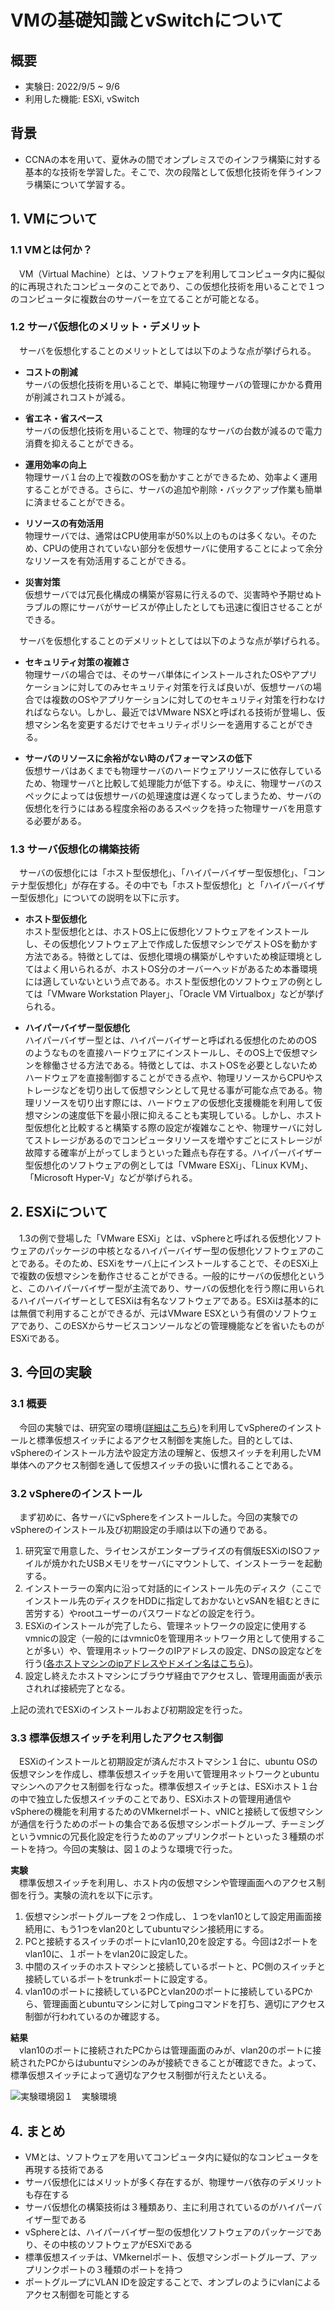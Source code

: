 # VMの基礎知識とvSwitchについて
## 概要
- 実験日: 2022/9/5 ~ 9/6
- 利用した機能: ESXi, vSwitch  

## 背景
- CCNAの本を用いて、夏休みの間でオンプレミスでのインフラ構築に対する基本的な技術を学習した。そこで、次の段階として仮想化技術を伴うインフラ構築について学習する。


## 1. VMについて
### 1.1 VMとは何か？
&emsp;VM（Virtual Machine）とは、ソフトウェアを利用してコンピュータ内に擬似的に再現されたコンピュータのことであり、この仮想化技術を用いることで１つのコンピュータに複数台のサーバーを立てることが可能となる。

### 1.2 サーバ仮想化のメリット・デメリット
&emsp;サーバを仮想化することのメリットとしては以下のような点が挙げられる。
* **コストの削減**  
  サーバの仮想化技術を用いることで、単純に物理サーバの管理にかかる費用が削減されコストが減る。

* **省エネ・省スペース**  
  サーバの仮想化技術を用いることで、物理的なサーバの台数が減るので電力消費を抑えることができる。

* **運用効率の向上**  
  物理サーバ１台の上で複数のOSを動かすことができるため、効率よく運用することができる。さらに、サーバの追加や削除・バックアップ作業も簡単に済ませることができる。

* **リソースの有効活用**  
  物理サーバでは、通常はCPU使用率が50%以上のものは多くない。そのため、CPUの使用されていない部分を仮想サーバに使用することによって余分なリソースを有効活用することができる。

* **災害対策**  
  仮想サーバでは冗長化構成の構築が容易に行えるので、災害時や予期せぬトラブルの際にサーバがサービスが停止したとしても迅速に復旧させることができる。

&emsp;サーバを仮想化することのデメリットとしては以下のような点が挙げられる。
* **セキュリティ対策の複雑さ**  
  物理サーバの場合では、そのサーバ単体にインストールされたOSやアプリケーションに対してのみセキュリティ対策を行えば良いが、仮想サーバの場合では複数のOSやアプリケーションに対してのセキュリティ対策を行わなければならない。しかし、最近ではVMware NSXと呼ばれる技術が登場し、仮想マシン名を変更するだけでセキュリティポリシーを適用することができる。

* **サーバのリソースに余裕がない時のパフォーマンスの低下**  
  仮想サーバはあくまでも物理サーバのハードウェアリソースに依存しているため、物理サーバと比較して処理能力が低下する。ゆえに、物理サーバのスペックによっては仮想サーバの処理速度は遅くなってしまうため、サーバの仮想化を行うにはある程度余裕のあるスペックを持った物理サーバを用意する必要がある。

### 1.3 サーバ仮想化の構築技術
&emsp;サーバの仮想化には「ホスト型仮想化」、「ハイパーバイザー型仮想化」、「コンテナ型仮想化」が存在する。その中でも「ホスト型仮想化」と「ハイパーバイザー型仮想化」についての説明を以下に示す。
* **ホスト型仮想化**  
  ホスト型仮想化とは、ホストOS上に仮想化ソフトウェアをインストールし、その仮想化ソフトウェア上で作成した仮想マシンでゲストOSを動かす方法である。特徴としては、仮想化環境の構築がしやすいため検証環境としてはよく用いられるが、ホストOS分のオーバーヘッドがあるため本番環境には適していないという点である。ホスト型仮想化のソフトウェアの例としては「VMware Workstation Player」、「Oracle VM Virtualbox」などが挙げられる。

* **ハイパーバイザー型仮想化**  
  ハイパーバイザー型とは、ハイパーバイザーと呼ばれる仮想化のためのOSのようなものを直接ハードウェアにインストールし、そのOS上で仮想マシンを稼働させる方法である。特徴としては、ホストOSを必要としないためハードウェアを直接制御することができる点や、物理リソースからCPUやストレージなどを切り出して仮想マシンとして見せる事が可能な点である。物理リソースを切り出す際には、ハードウェアの仮想化支援機能を利用して仮想マシンの速度低下を最小限に抑えることも実現している。しかし、ホスト型仮想化と比較すると構築する際の設定が複雑なことや、物理サーバに対してストレージがあるのでコンピュータリソースを増やすごとにストレージが故障する確率が上がってしまうといった難点も存在する。ハイパーバイザー型仮想化のソフトウェアの例としては「VMware ESXi」、「Linux KVM」、「Microsoft Hyper-V」などが挙げられる。

## 2. ESXiについて
&emsp;1.3の例で登場した「VMware ESXi」とは、vSphereと呼ばれる仮想化ソフトウェアのパッケージの中核となるハイパーバイザー型の仮想化ソフトウェアのことである。そのため、ESXiをサーバ上にインストールすることで、そのESXi上で複数の仮想マシンを動作させることができる。一般的にサーバの仮想化というと、このハイパーバイザー型が主流であり、サーバの仮想化を行う際に用いられるハイパーバイザーとしてESXiは有名なソフトウェアである。ESXiは基本的には無償で利用することができるが、元はVMware ESXという有償のソフトウェアであり、このESXからサービスコンソールなどの管理機能などを省いたものがESXiである。

## 3. 今回の実験

### 3.1 概要  
&emsp;今回の実験では、研究室の環境([詳細はこちら](00-VM-Machines.md))を利用してvSphereのインストールと標準仮想スイッチによるアクセス制御を実施した。目的としては、vSphereのインストール方法や設定方法の理解と、仮想スイッチを利用したVM単体へのアクセス制御を通して仮想スイッチの扱いに慣れることである。

### 3.2 vSphereのインストール  
&emsp;まず初めに、各サーバにvSphereをインストールした。今回の実験でのvSphereのインストール及び初期設定の手順は以下の通りである。

1. 研究室で用意した、ライセンスがエンタープライズの有償版ESXiのISOファイルが焼かれたUSBメモリをサーバにマウントして、インストーラーを起動する。
2. インストーラーの案内に沿って対話的にインストール先のディスク（ここでインストール先のディスクをHDDに指定しておかないとvSANを組むときに苦労する）やrootユーザーのパスワードなどの設定を行う。
3. ESXiのインストールが完了したら、管理ネットワークの設定に使用するvmnicの設定（一般的にはvmnic0を管理用ネットワーク用として使用することが多い）や、管理用ネットワークのIPアドレスの設定、DNSの設定などを行う([各ホストマシンのipアドレスやドメイン名はこちら](00-VM-Network-Overview.md))。
4. 設定し終えたホストマシンにブラウザ経由でアクセスし、管理用画面が表示されれば接続完了となる。  

上記の流れでESXiのインストールおよび初期設定を行った。

### 3.3 標準仮想スイッチを利用したアクセス制御  
&emsp;ESXiのインストールと初期設定が済んだホストマシン１台に、ubuntu OSの仮想マシンを作成し、標準仮想スイッチを用いて管理用ネットワークとubuntuマシンへのアクセス制御を行なった。標準仮想スイッチとは、ESXiホスト１台の中で独立した仮想スイッチのことであり、ESXiホストの管理用通信やvSphereの機能を利用するためのVMkernelポート、vNICと接続して仮想マシンが通信を行うためのポートの集合である仮想マシンポートグループ、チーミングというvmnicの冗長化設定を行うためのアップリンクポートといった３種類のポートを持つ。今回の実験は、図１のような環境で行った。

**実験**  
&emsp;標準仮想スイッチを利用し、ホスト内の仮想マシンや管理画面へのアクセス制御を行う。実験の流れを以下に示す。  

1. 仮想マシンポートグループを２つ作成し、１つをvlan10として設定用画面接続用に、もう1つをvlan20としてubuntuマシン接続用にする。
2. PCと接続するスイッチのポートにvlan10,20を設定する。今回は2ポートをvlan10に、１ポートをvlan20に設定した。
3. 中間のスイッチのホストマシンと接続しているポートと、PC側のスイッチと接続しているポートをtrunkポートに設定する。
4. vlan10のポートに接続しているPCとvlan20のポートに接続しているPCから、管理画面とubuntuマシンに対してpingコマンドを打ち、適切にアクセス制御が行われているのか確認する。

**結果**  
&emsp;vlan10のポートに接続されたPCからは管理画面のみが、vlan20のポートに接続されたPCからはubuntuマシンのみが接続できることが確認できた。よって、標準仮想スイッチによって適切なアクセス制御が行えたといえる。

![実験環境](./images/ESXi-vSwitch/kankyou.jpg)図１　実験環境

## 4. まとめ
- VMとは、ソフトウェアを用いてコンピュータ内に疑似的なコンピュータを再現する技術である
- サーバ仮想化にはメリットが多く存在するが、物理サーバ依存のデメリットも存在する
- サーバ仮想化の構築技術は３種類あり、主に利用されているのがハイパーバイザー型である
- vSphereとは、ハイパーバイザー型の仮想化ソフトウェアのパッケージであり、その中核のソフトウェアがESXiである
- 標準仮想スイッチは、VMkernelポート、仮想マシンポートグループ、アップリンクポートの３種類のポートを持つ
- ポートグループにVLAN IDを設定することで、オンプレのようにvlanによるアクセス制御を可能とする
